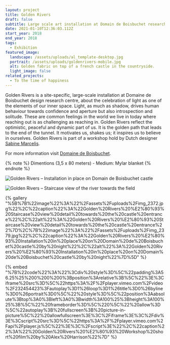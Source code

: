 ```yaml
---
layout: project
title: Golden Rivers
draft: false
subtitle: Large scale art installation at Domain de Boisbuchet research center
date: 2021-01-10T12:36:03.112Z
start_year: 2018
end_year: 2018
tags:
  - Exhibition
featured_image:
  landscape: /assets/uploads/al_template-desktop.jpg
  portrait: /assets/uploads/goldenrivers-mobile.jpg
  alt: Golden fabric on top of a french castle in the countryside.
  light_image: false
related_projects:
  - To the time of happiness
---
```

Golden Rivers is a site-specific, large-scale installation at Domaine de Boisbuchet design research centre, about the celebration of light as one of the elements of our inner space. Light, as much as shadow, drives human behaviour towards confidence and aperture but also introspection and solitude. These are common feelings in the world we live in today where reaching out is as challenging as reaching in. Golden Rivers reflect the optimistic, peaceful and dynamic part of us. It is the golden path that leads to the end of the tunnel. It motivates us, shakes us; it inspires us to believe in ourselves. Golden Rivers is part of a workshop hold by Dutch designer [Sabine Marcelis](https://sabinemarcelis.com/).

For more information visit [Domaine de Boisbuchet](https://www.boisbuchet.org/workshop/exploring-light/).

{% note %}
Dimentions (3,5 x 80 meters) - Medium: Mylar blanket
{% endnote %}

![Golden Rivers – Installation in place on Domain de Boisbuchet castle](/assets/uploads/dscf3638.jpg "Golden Rivers – Installation in place on Domain de Boisbuchet castle")

![Golden Rivers – Staircase view of the river towards the field](/assets/uploads/stairs.jpg "Golden Rivers – Staircase view of the river looking at the field")

{% gallery "%5B%7B%22image%22%3A%22%2Fassets%2Fuploads%2Fimg_2372.jpg%22%2C%22caption%22%3A%22Golden%20Rivers%20%E2%80%93%20Staircase%20view%20detail%20towards%20the%20castle%20entrance%22%2C%22alt%22%3A%22Golden%20Rivers%20%E2%80%93%20Staircase%20view%20detail%20towards%20the%20castle%20entrance%22%7D%2C%7B%22image%22%3A%22%2Fassets%2Fuploads%2Fimg_2379.jpg%22%2C%22caption%22%3A%22Golden%20Rivers%20%E2%80%93%20Installation%20in%20place%20on%20Domain%20de%20Boisbuchet%20castle%20by%20night%22%2C%22alt%22%3A%22Golden%20Rivers%20%E2%80%93%20Installation%20in%20place%20on%20Domain%20de%20Boisbuchet%20castle%20by%20night%22%7D%5D" %}

{% embed "%7B%22code%22%3A%22%3Cdiv%20style%3D%5C%22padding%3A56.25%25%200%200%200%3Bposition%3Arelative%3B%5C%22%3E%3Ciframe%20src%3D%5C%22https%3A%2F%2Fplayer.vimeo.com%2Fvideo%2F232454423%3Fautoplay%3D1%26loop%3D1%26title%3D0%26byline%3D0%26portrait%3D0%5C%22%20style%3D%5C%22position%3Aabsolute%3Btop%3A0%3Bleft%3A0%3Bwidth%3A100%25%3Bheight%3A100%25%3B%5C%22%20frameborder%3D%5C%220%5C%22%20allow%3D%5C%22autoplay%3B%20fullscreen%3B%20picture-in-picture%5C%22%20allowfullscreen%3E%3C%2Fiframe%3E%3C%2Fdiv%3E%3Cscript%20src%3D%5C%22https%3A%2F%2Fplayer.vimeo.com%2Fapi%2Fplayer.js%5C%22%3E%3C%2Fscript%3E%22%2C%22caption%22%3A%22%20Golden%20Rivers%20%E2%80%93%20Workshop%20short%20film%20by%20Alex%20Harrison%22%7D" %}